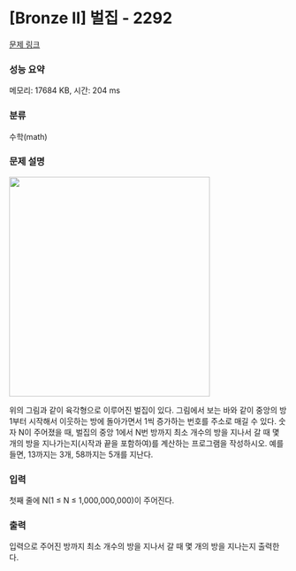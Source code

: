 # [Bronze II] 벌집 - 2292 

[문제 링크](https://www.acmicpc.net/problem/2292) 

### 성능 요약

메모리: 17684 KB, 시간: 204 ms

### 분류

수학(math)

### 문제 설명

<p><img alt="" src="/JudgeOnline/upload/201009/3(2).png" style="height:397px; line-height:1.6em; width:363px"></p>

<p>위의 그림과 같이 육각형으로 이루어진 벌집이 있다. 그림에서 보는 바와 같이 중앙의 방 1부터 시작해서 이웃하는 방에 돌아가면서 1씩 증가하는 번호를 주소로 매길 수 있다. 숫자 N이 주어졌을 때, 벌집의 중앙 1에서 N번 방까지 최소 개수의 방을 지나서 갈 때 몇 개의 방을 지나가는지(시작과 끝을 포함하여)를 계산하는 프로그램을 작성하시오. 예를 들면, 13까지는 3개, 58까지는 5개를 지난다.</p>

### 입력 

 <p>첫째 줄에 N(1 ≤ N ≤ 1,000,000,000)이 주어진다.</p>

### 출력 

 <p>입력으로 주어진 방까지 최소 개수의 방을 지나서 갈 때 몇 개의 방을 지나는지 출력한다.</p>



